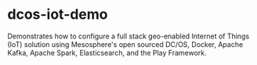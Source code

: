 # dcos-iot-demo
Demonstrates how to configure a full stack geo-enabled Internet of Things (IoT) solution using Mesosphere's open sourced DC/OS, Docker, Apache Kafka, Apache Spark, Elasticsearch, and the Play Framework.
